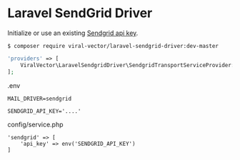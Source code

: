 Laravel SendGrid Driver
====
Initialize or use an existing [Sendgrid api key](https://sendgrid.com/docs/User_Guide/Settings/api_keys.html).

```
$ composer require viral-vector/laravel-sendgrid-driver:dev-master
```

```php
'providers' => [
    ViralVector\LaravelSendgridDriver\SendgridTransportServiceProvider::class,
];
```

.env
```
MAIL_DRIVER=sendgrid

SENDGRID_API_KEY='....'
```

config/service.php
```
'sendgrid' => [
    'api_key' => env('SENDGRID_API_KEY')
]
```